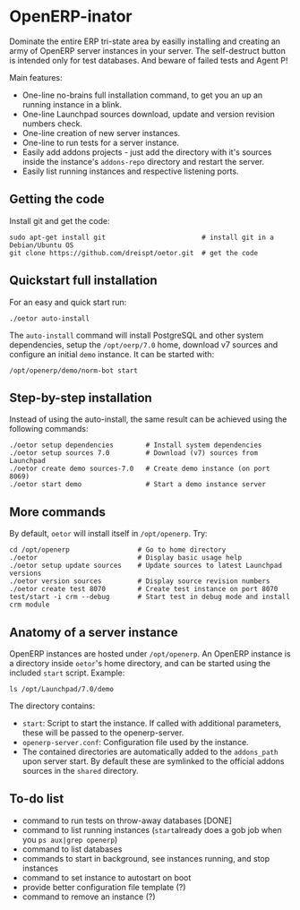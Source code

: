 OpenERP-inator
==============

Dominate the entire ERP tri-state area by easilly installing and creating an army of OpenERP server instances in your server. The self-destruct button is intended only for test databases. And beware of failed tests and Agent P!

Main features:
* One-line no-brains full installation command, to get you an up an running instance in a blink.
* One-line Launchpad sources download, update and version revision numbers check.
* One-line creation of new server instances.
* One-line to run tests for a server instance.
* Easily add addons projects - just add the directory with it's sources inside the instance's `addons-repo` directory and restart the server.
* Easily list running instances and respective listening ports.


Getting the code
----------------

Install git and get the code:

    sudo apt-get install git                        # install git in a Debian/Ubuntu OS
    git clone https://github.com/dreispt/oetor.git  # get the code


Quickstart full installation
---------------------------

For an easy and quick start run:

    ./oetor auto-install

The `auto-install` command will install PostgreSQL and other system dependencies, setup the `/opt/oerp/7.0` home, download v7 sources and configure an initial `demo` instance. It can be started with:

    /opt/openerp/demo/norm-bot start


Step-by-step installation
-------------------------

Instead of using the auto-install, the same result can be achieved using the following commands:
  
    ./oetor setup dependencies        # Install system dependencies
    ./oetor setup sources 7.0         # Download (v7) sources from Launchpad
    ./oetor create demo sources-7.0   # Create demo instance (on port 8069)
    ./oetor start demo                # Start a demo instance server


More commands
-------------

By default, `oetor` will install itself in `/opt/openerp`. Try:

    cd /opt/openerp                 # Go to home directory
    ./oetor                         # Display basic usage help
    ./oetor setup update sources    # Update sources to latest Launchpad versions
    ./oetor version sources         # Display source revision numbers
    ./oetor create test 8070        # Create test instance on port 8070
    test/start -i crm --debug       # Start test in debug mode and install crm module
    

Anatomy of a server instance
----------------------------

OpenERP instances are hosted under `/opt/openerp`.
An OpenERP instance is a directory inside `oetor`'s home directory, and can be started using the included `start` script. Example:

    ls /opt/Launchpad/7.0/demo

The directory contains:

* `start`: Script to start the instance. If called with additional parameters, these will be passed to the openerp-server.
* `openerp-server.conf`: Configuration file used by the instance.
* The contained directories are automatically added to the `addons_path` upon server start. By default these are symlinked to the official addons sources in the `shared` directory. 


To-do list
----------

* command to run tests on throw-away databases [DONE]
* command to list running instances (`start`already does a gob job when you `ps aux|grep openerp`)
* command to list databases
* commands to start in background, see instances running, and stop instances
* command to set instance to autostart on boot
* provide better configuration file template (?)
* command to remove an instance (?)
